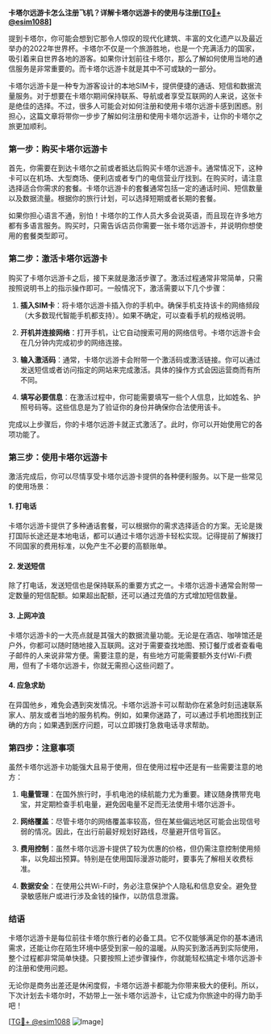 **卡塔尔远游卡怎么注册飞机？详解卡塔尔远游卡的使用与注册[[TG💪+ @esim1088](https://t.me/s/esim1088)]**

提到卡塔尔，你可能会想到它那令人惊叹的现代化建筑、丰富的文化遗产以及最近举办的2022年世界杯。卡塔尔不仅是一个旅游胜地，也是一个充满活力的国家，吸引着来自世界各地的游客。如果你计划前往卡塔尔，那么了解如何使用当地的通信服务是非常重要的。而卡塔尔远游卡就是其中不可或缺的一部分。

卡塔尔远游卡是一种专为游客设计的本地SIM卡，提供便捷的通话、短信和数据流量服务。对于想要在卡塔尔期间保持联系、导航或者享受互联网的人来说，这张卡是绝佳的选择。不过，很多人可能会对如何注册和使用卡塔尔远游卡感到困惑。别担心，这篇文章将带你一步步了解如何注册和使用卡塔尔远游卡，让你的卡塔尔之旅更加顺利。

### **第一步：购买卡塔尔远游卡**

首先，你需要在到达卡塔尔之前或者抵达后购买卡塔尔远游卡。通常情况下，这种卡可以在机场、大型商场、便利店或者专门的电信营业厅找到。在购买时，请注意选择适合你需求的套餐。卡塔尔远游卡的套餐通常包括一定的通话时间、短信数量以及数据流量。根据你的旅行计划，可以选择短期或者长期的套餐。

如果你担心语言不通，别怕！卡塔尔的工作人员大多会说英语，而且现在许多地方都有多语言服务。购买时，只需告诉店员你需要一张卡塔尔远游卡，并说明你想使用的套餐类型即可。

### **第二步：激活卡塔尔远游卡**

购买了卡塔尔远游卡之后，接下来就是激活步骤了。激活过程通常非常简单，只需按照说明书上的指示操作即可。一般情况下，激活需要以下几个步骤：

1. **插入SIM卡**：将卡塔尔远游卡插入你的手机中。确保手机支持该卡的网络频段（大多数现代智能手机都支持）。如果不确定，可以查看手机的规格说明。

2. **开机并连接网络**：打开手机，让它自动搜索可用的网络信号。卡塔尔远游卡会在几分钟内完成初步的网络连接。

3. **输入激活码**：通常，卡塔尔远游卡会附带一个激活码或激活链接。你可以通过发送短信或者访问指定的网站来完成激活。具体的操作方式会因运营商而有所不同。

4. **填写必要信息**：在激活过程中，你可能需要填写一些个人信息，比如姓名、护照号码等。这些信息是为了验证你的身份并确保你合法使用该卡。

完成以上步骤后，你的卡塔尔远游卡就正式激活了。此时，你可以开始使用它的各项功能了。

### **第三步：使用卡塔尔远游卡**

激活完成后，你可以尽情享受卡塔尔远游卡提供的各种便利服务。以下是一些常见的使用场景：

#### **1. 打电话**
卡塔尔远游卡提供了多种通话套餐，可以根据你的需求选择适合的方案。无论是拨打国际长途还是本地电话，都可以通过卡塔尔远游卡轻松实现。记得提前了解拨打不同国家的费用标准，以免产生不必要的高额账单。

#### **2. 发送短信**
除了打电话，发送短信也是保持联系的重要方式之一。卡塔尔远游卡通常会附带一定数量的短信配额。如果超出配额，还可以通过充值的方式增加短信数量。

#### **3. 上网冲浪**
卡塔尔远游卡的一大亮点就是其强大的数据流量功能。无论是在酒店、咖啡馆还是户外，你都可以随时随地接入互联网。这对于需要查找地图、预订餐厅或者查看电子邮件的人来说非常方便。需要注意的是，有些地方可能需要额外支付Wi-Fi费用，但有了卡塔尔远游卡，你就无需担心这些问题了。

#### **4. 应急求助**
在异国他乡，难免会遇到突发情况。卡塔尔远游卡可以帮助你在紧急时刻迅速联系家人、朋友或者当地的服务机构。例如，如果你迷路了，可以通过手机地图找到正确的方向；如果遇到医疗问题，可以立即拨打急救电话寻求帮助。

### **第四步：注意事项**

虽然卡塔尔远游卡功能强大且易于使用，但在使用过程中还是有一些需要注意的地方：

1. **电量管理**：在国外旅行时，手机电池的续航能力尤为重要。建议随身携带充电宝，并定期检查手机电量，避免因电量不足而无法使用卡塔尔远游卡。

2. **网络覆盖**：尽管卡塔尔的网络覆盖率较高，但在某些偏远地区可能会出现信号弱的情况。因此，在出行前最好规划好路线，尽量避开信号盲区。

3. **费用控制**：虽然卡塔尔远游卡提供了较为优惠的价格，但仍需注意控制使用频率，以免超出预算。特别是在使用国际漫游功能时，要事先了解相关收费标准。

4. **数据安全**：在使用公共Wi-Fi时，务必注意保护个人隐私和信息安全。避免登录敏感账户或进行涉及金钱的操作，以防信息泄露。

### **结语**

卡塔尔远游卡是每位前往卡塔尔旅行者的必备工具。它不仅能够满足你的基本通讯需求，还能让你在陌生环境中感受到家一般的温暖。从购买到激活再到实际使用，整个过程都非常简单快捷。只要按照上述步骤操作，你就能轻松搞定卡塔尔远游卡的注册和使用问题。

无论你是商务出差还是休闲度假，卡塔尔远游卡都能为你带来极大的便利。所以，下次计划去卡塔尔时，不妨带上一张卡塔尔远游卡，让它成为你旅途中的得力助手吧！

[[TG💪+ @esim1088](https://t.me/s/esim1088) ![Image](https://i.postimg.cc/4NQfJmqS/Snipaste-2025-05-13-00-14-12.png)]